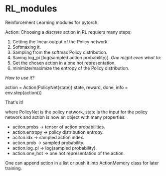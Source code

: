 # RL_modules
Reinforcement Learning modules for pytorch.

Action:
Choosing a *discrete* action in RL requiers many steps:
1. Getting  the linear output of the Policy network.
2. Softmaxing it.
3. Sampling from the softmax Policy distribution.
4. Saving log_pi [log(sampled action probability)].
*One might even what to:*
5. Get the chosen action in a one hot representation.
6. minimize/maximize the entropy of the Policy distribution.


*How to use it?*

action = Action(PolicyNet(state))
state, reward, done, info = env.step(action())

That's it!

where PolicyNet is the policy network, state is the input for the policy network and
action is now an object with many properties:
- action.probs -> tensor of action probabilities.
- action.entropy -> policy distribution entropy.
- aciton.idx -> sampled action index.
- action.prob -> sampled probability.
- action.log_pi -> log(sampled probability).
- action.one_hot -> one hot representation of the action.

One can append action in a list or push it into ActionMemory class for later training.

